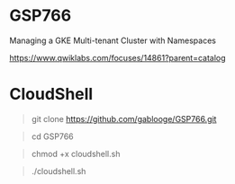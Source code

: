 # GSP766

Managing a GKE Multi-tenant Cluster with Namespaces

https://www.qwiklabs.com/focuses/14861?parent=catalog

# CloudShell
> git clone https://github.com/gablooge/GSP766.git

> cd GSP766

> chmod +x cloudshell.sh

> ./cloudshell.sh 

